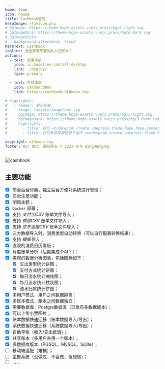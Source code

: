 ```yaml
---
home: true
icon: house
title: Cashbook官网
heroImage: /favicon.png
# bgImage: https://theme-hope-assets.vuejs.press/bg/6-light.svg
# bgImageDark: https://theme-hope-assets.vuejs.press/bg/6-dark.svg
# bgImageStyle:
#   background-attachment: fixed
heroText: Cashbook
tagline: 适合家庭部署的私人记账本！
actions:
  - text: 部署手册
    icon: ic:baseline-install-desktop
    link: ./deploy/
    type: primary

  - text: 在线体验
    icon: carbon:demo
    link: https://cashbook.oldmoon.top

# highlights:
#   - header: 易于安装
#     image: /assets/image/box.svg
#     bgImage: https://theme-hope-assets.vuejs.press/bg/3-light.svg
#     bgImageDark: https://theme-hope-assets.vuejs.press/bg/3-dark.svg
#     highlights:
#       - title: 运行 <code>pnpm create vuepress-theme-hope hope-project</code> 以创建一个新的主题项目。
#       - title: 在已有项目根目录下运行 <code>pnpm create vuepress-theme-hope add .</code> 以在项目中添加主题。

copyright: oldmoon.top
footer: MIT 协议, 版权所有 © 2023-至今 DingDangDog
---
```


![cashbook](/demo-dark.jpg)

## 主要功能

- [x] 前台后台分离，独立后台方便对系统进行管理；
- [x] 前台注册功能；
- [x] 明暗主题；
- [x] `Docker` 部署；
- [x] 支持 *支付宝CSV* 账单文件导入；
- [x] 支持 *微信CSV* 账单文件导入；
- [x] 支持 *京东金融CSV* 账单文件导入；
- [x] 三方数据导入时，消费类型自动转换（可以自行配置转换结果）；
- [x] 支持 *模板导入* ；
- [x] 直观的消费日历看板；
- [x] 月度账单分析（后期集成个AI？）；
- [x] 美观的数据分析图表，包括图标如下：
  - [x] 支出类型统计饼图；
  - [x] 支付方式统计饼图；
  - [x] 每日流水统计曲线图；
  - [x] 每月流水统计柱状图；
  - [x] 流水归属统计饼图；
- [x] 多用户模式，用户之间数据隔离；
- [x] 多账本模式，账本之间数据独立；
- [x] 需要数据库：Postgre数据库（已发布多数据版本）；
- [x] 可以上传小票图片；
- [x] 账本数据快速迁移（账本数据导入/导出）；
- [x] 系统数据快速迁移（系统数据导入/导出）；
- [x] 自助平账（收入/支出抵消）；
- [x] 共享账本（多用户共用一个账本）；
- [x] 多数据库版本（PGSQL，MySQL，Sqlite）；
- [ ] 移动端适配（难搞）；
- [ ] 主题系统（没做过，不会做，但想做）；
- [ ] ……
